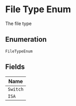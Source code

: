 
# File Type Enum

The file type

## Enumeration

`FileTypeEnum`

## Fields

| Name |
|  --- |
| `Switch` |
| `ISA` |

